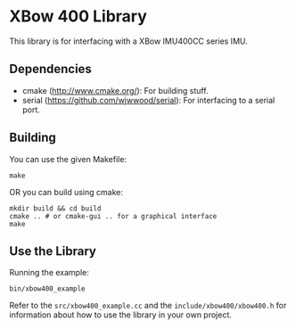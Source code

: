# XBow 400 Library

This library is for interfacing with a XBow IMU400CC series IMU.

## Dependencies

* cmake (http://www.cmake.org/): For building stuff.
* serial (https://github.com/wjwwood/serial): For interfacing to a serial port.

## Building

You can use the given Makefile:

    make

OR you can build using cmake:

    mkdir build && cd build
    cmake .. # or cmake-gui .. for a graphical interface
    make

## Use the Library

Running the example:

    bin/xbow400_example

Refer to the `src/xbow400_example.cc` and the `include/xbow400/xbow400.h` for information about how to use the library in your own project.

